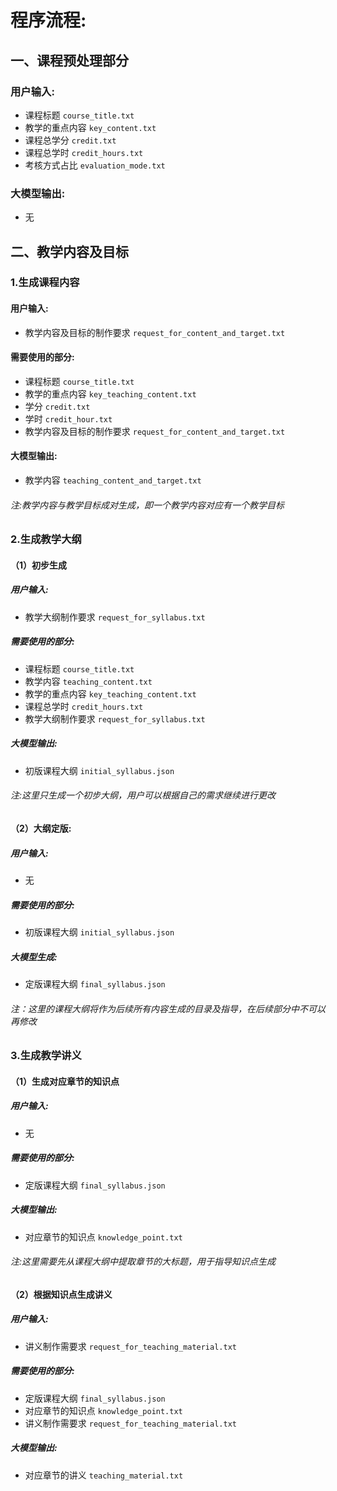 # 程序流程:

## 一、课程预处理部分

### 用户输入:
- 课程标题 `course_title.txt`
- 教学的重点内容 `key_content.txt`
- 课程总学分 `credit.txt`
- 课程总学时 `credit_hours.txt`
- 考核方式占比 `evaluation_mode.txt`

### 大模型输出:
- 无

## 二、教学内容及目标

### 1.生成课程内容

#### 用户输入:
- 教学内容及目标的制作要求 `request_for_content_and_target.txt`

#### 需要使用的部分:
- 课程标题 `course_title.txt`
- 教学的重点内容 `key_teaching_content.txt`
- 学分 `credit.txt`
- 学时 `credit_hour.txt`
- 教学内容及目标的制作要求 `request_for_content_and_target.txt`

#### 大模型输出:
- 教学内容 `teaching_content_and_target.txt`

###### 注:教学内容与教学目标成对生成，即一个教学内容对应有一个教学目标

### 2.生成教学大纲

#### （1）初步生成

##### 用户输入:
- 教学大纲制作要求 `request_for_syllabus.txt`

##### 需要使用的部分:
- 课程标题 `course_title.txt`
- 教学内容 `teaching_content.txt`
- 教学的重点内容 `key_teaching_content.txt`
- 课程总学时 `credit_hours.txt`
- 教学大纲制作要求 `request_for_syllabus.txt`

##### 大模型输出:
- 初版课程大纲 `initial_syllabus.json`

###### 注:这里只生成一个初步大纲，用户可以根据自己的需求继续进行更改

#### （2）大纲定版:

##### 用户输入:
- 无

##### 需要使用的部分:
- 初版课程大纲 `initial_syllabus.json`

##### 大模型生成:
- 定版课程大纲 `final_syllabus.json`

###### 注：这里的课程大纲将作为后续所有内容生成的目录及指导，在后续部分中不可以再修改

### 3.生成教学讲义

#### （1）生成对应章节的知识点

##### 用户输入:
- 无

##### 需要使用的部分:
- 定版课程大纲 `final_syllabus.json`

##### 大模型输出:
- 对应章节的知识点 `knowledge_point.txt`

###### 注:这里需要先从课程大纲中提取章节的大标题，用于指导知识点生成

#### （2）根据知识点生成讲义

##### 用户输入:
- 讲义制作需要求 `request_for_teaching_material.txt`

##### 需要使用的部分:
- 定版课程大纲 `final_syllabus.json`
- 对应章节的知识点 `knowledge_point.txt`
- 讲义制作需要求 `request_for_teaching_material.txt`

##### 大模型输出:
- 对应章节的讲义 `teaching_material.txt`






